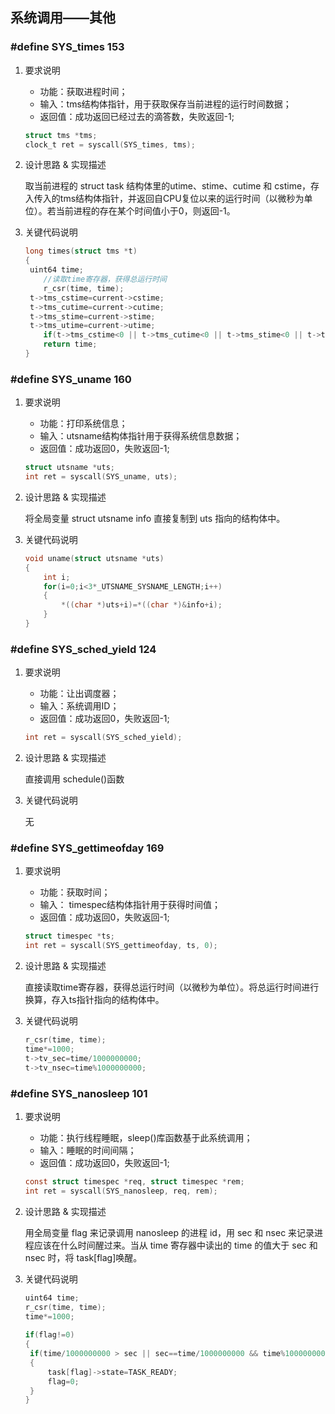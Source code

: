 ## 系统调用——其他

### #define SYS_times 153

1. 要求说明

   - 功能：获取进程时间；
   - 输入：tms结构体指针，用于获取保存当前进程的运行时间数据；
   - 返回值：成功返回已经过去的滴答数，失败返回-1;

   ```c
   struct tms *tms;
   clock_t ret = syscall(SYS_times, tms);
   ```

2. 设计思路 & 实现描述

   取当前进程的 struct task 结构体里的utime、stime、cutime 和 cstime，存入传入的tms结构体指针，并返回自CPU复位以来的运行时间（以微秒为单位）。若当前进程的存在某个时间值小于0，则返回-1。

3. 关键代码说明

   ```c
   long times(struct tms *t)
   {
   	uint64 time;
       //读取time寄存器，获得总运行时间  
       r_csr(time, time);
   	t->tms_cstime=current->cstime;
   	t->tms_cutime=current->cutime;
   	t->tms_stime=current->stime;
   	t->tms_utime=current->utime;
       if(t->tms_cstime<0 || t->tms_cutime<0 || t->tms_stime<0 || t->tms_utime<0) return -1;
       return time;
   }
   ```

   

### #define SYS_uname 160

1. 要求说明

   - 功能：打印系统信息；
   - 输入：utsname结构体指针用于获得系统信息数据；
   - 返回值：成功返回0，失败返回-1;

   ```c
   struct utsname *uts;
   int ret = syscall(SYS_uname, uts);
   ```

2. 设计思路 & 实现描述

   将全局变量 struct utsname info 直接复制到 uts 指向的结构体中。

3. 关键代码说明

   ```c
   void uname(struct utsname *uts)
   {
       int i;
       for(i=0;i<3*_UTSNAME_SYSNAME_LENGTH;i++)
       {
           *((char *)uts+i)=*((char *)&info+i);
       }
   }
   ```



### #define SYS_sched_yield 124

1. 要求说明

   - 功能：让出调度器；
   - 输入：系统调用ID；
   - 返回值：成功返回0，失败返回-1;

   ```c
   int ret = syscall(SYS_sched_yield);
   ```

2. 设计思路 & 实现描述

   直接调用 schedule()函数

3. 关键代码说明

   无



### #define SYS_gettimeofday 169

1. 要求说明

   - 功能：获取时间；
   - 输入： timespec结构体指针用于获得时间值；
   - 返回值：成功返回0，失败返回-1;

   ```c
   struct timespec *ts;
   int ret = syscall(SYS_gettimeofday, ts, 0);
   ```

2. 设计思路 & 实现描述

   直接读取time寄存器，获得总运行时间（以微秒为单位）。将总运行时间进行换算，存入ts指针指向的结构体中。

3. 关键代码说明

   ```c
   r_csr(time, time);
   time*=1000;
   t->tv_sec=time/1000000000;
   t->tv_nsec=time%1000000000;
   ```

   

### #define SYS_nanosleep 101

1. 要求说明

   - 功能：执行线程睡眠，sleep()库函数基于此系统调用；
   - 输入：睡眠的时间间隔；
   - 返回值：成功返回0，失败返回-1;

   ```c
   const struct timespec *req, struct timespec *rem;
   int ret = syscall(SYS_nanosleep, req, rem);
   ```

2. 设计思路 & 实现描述

   用全局变量 flag 来记录调用 nanosleep 的进程 id，用 sec 和 nsec 来记录进程应该在什么时间醒过来。当从 time 寄存器中读出的 time 的值大于 sec 和 nsec 时，将 task[flag]唤醒。

3. 关键代码说明

   ```c
   uint64 time;
   r_csr(time, time);
   time*=1000;
   	
   if(flag!=0)
   {
   	if(time/1000000000 > sec || sec==time/1000000000 && time%1000000000 >=nsec)
   	{
   		task[flag]->state=TASK_READY;
   		flag=0;
   	}
   }
   ```

   



